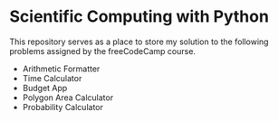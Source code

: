 # Scientific Computing with Python

This repository serves as a place to store my solution to the following problems assigned by the freeCodeCamp course.
- Arithmetic Formatter
- Time Calculator
- Budget App
- Polygon Area Calculator
- Probability Calculator
